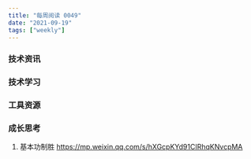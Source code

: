 ```yaml
---
title: "每周阅读 0049"
date: "2021-09-19"
tags: ["weekly"]
---
```


### 技术资讯


### 技术学习


### 工具资源


### 成长思考
1. 基本功制胜 https://mp.weixin.qq.com/s/hXGcpKYd91CIRhqKNvcpMA